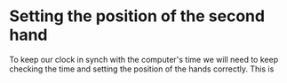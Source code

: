 # Setting the position of the second hand

To keep our clock in synch with the computer's time we will need to keep checking the time and setting the position of the hands correctly. This is 


